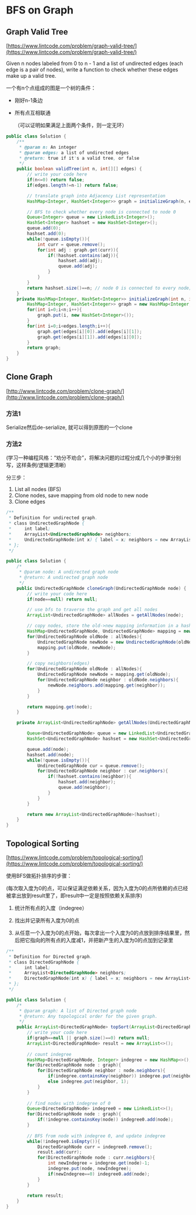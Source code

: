 # BFS on Graph

## Graph Valid Tree

[https://www.lintcode.com/problem/graph-valid-tree/](https://www.lintcode.com/problem/graph-valid-tree/)

Given n nodes labeled from 0 to n - 1 and a list of undirected edges \(each edge is a pair of nodes\), write a function to check whether these edges make up a valid tree.

一个有n个点组成的图是一个树的条件：

* 刚好n-1条边
* 所有点互相联通

  （可以证明如果满足上面两个条件，则一定无环）

```java
public class Solution {
    /**
     * @param n: An integer
     * @param edges: a list of undirected edges
     * @return: true if it's a valid tree, or false
     */
    public boolean validTree(int n, int[][] edges) {
        // write your code here
        if(n<=0) return false;
        if(edges.length!=n-1) return false;

        // translate graph into Adjacency List representation
        HashMap<Integer, HashSet<Integer>> graph = initializeGraph(n, edges);

        // BFS to check whether every node is connected to node 0
        Queue<Integer> queue = new LinkedList<Integer>();
        HashSet<Integer> hashset = new HashSet<Integer>();
        queue.add(0);
        hashset.add(0);
        while(!queue.isEmpty()){
            int curr = queue.remove();
            for(int adj : graph.get(curr)){
                if(!hashset.contains(adj)){
                    hashset.add(adj);
                    queue.add(adj);
                }
            }
        }
        return hashset.size()==n; // node 0 is connected to every node; meaning entire graph is connected
    }
    private HashMap<Integer, HashSet<Integer>> initializeGraph(int n, int[][] edges){
        HashMap<Integer, HashSet<Integer>> graph = new HashMap<Integer, HashSet<Integer>>();
        for(int i=0;i<n;i++){
            graph.put(i, new HashSet<Integer>());
        }
        for(int i=0;i<edges.length;i++){
            graph.get(edges[i][0]).add(edges[i][1]);
            graph.get(edges[i][1]).add(edges[i][0]);
        }
        return graph;
    }
}
```

## Clone Graph

[http://www.lintcode.com/problem/clone-graph/](http://www.lintcode.com/problem/clone-graph/)

### 方法1

Serialize然后de-serialize, 就可以得到原图的一个clone

### 方法2

\(学习一种编程风格：“劝分不劝合”，将解决问题的过程分成几个小的步骤分别写，这样条例/逻辑更清晰\)

分三步：

1. List all nodes \(BFS\)
2. Clone nodes, save mapping from old node to new node
3. Clone edges

```java
/**
 * Definition for undirected graph.
 * class UndirectedGraphNode {
 *     int label;
 *     ArrayList<UndirectedGraphNode> neighbors;
 *     UndirectedGraphNode(int x) { label = x; neighbors = new ArrayList<UndirectedGraphNode>(); }
 * };
 */

public class Solution {
    /*
     * @param node: A undirected graph node
     * @return: A undirected graph node
     */
    public UndirectedGraphNode cloneGraph(UndirectedGraphNode node) {
        // write your code here
        if(node==null) return null;

        // use bfs to traverse the graph and get all nodes
        ArrayList<UndirectedGraphNode> allNodes = getAllNodes(node);

        // copy nodes, store the old->new mapping information in a hash map
        HashMap<UndirectedGraphNode, UndirectedGraphNode> mapping = new HashMap<>();
        for(UndirectedGraphNode oldNode : allNodes){
            UndirectedGraphNode newNode = new UndirectedGraphNode(oldNode.label);
            mapping.put(oldNode, newNode);
        }

        // copy neighbors(edges)
        for(UndirectedGraphNode oldNode : allNodes){
            UndirectedGraphNode newNode = mapping.get(oldNode);
            for(UndirectedGraphNode neighbor : oldNode.neighbors){
                newNode.neighbors.add(mapping.get(neighbor));
            }
        }

        return mapping.get(node);
    }

    private ArrayList<UndirectedGraphNode> getAllNodes(UndirectedGraphNode node){

        Queue<UndirectedGraphNode> queue = new LinkedList<UndirectedGraphNode>();
        HashSet<UndirectedGraphNode> hashset = new HashSet<UndirectedGraphNode>();

        queue.add(node);
        hashset.add(node);
        while(!queue.isEmpty()){
            UndirectedGraphNode cur = queue.remove();
            for(UndirectedGraphNode neighbor : cur.neighbors){
                if(!hashset.contains(neighbor)){
                    hashset.add(neighbor);
                    queue.add(neighbor);
                }
            }
        }

        return new ArrayList<UndirectedGraphNode>(hashset);
    }
}
```

## Topological Sorting

[https://www.lintcode.com/problem/topological-sorting/](https://www.lintcode.com/problem/topological-sorting/)

使用BFS做拓扑排序的步骤：

\(每次取入度为0的点，可以保证满足依赖关系，因为入度为0的点所依赖的点已经被拿出放到result里了，即result中一定是按照依赖关系排序\)

1. 统计所有点的入度（indegree）

2. 找出并记录所有入度为0的点

3. 从任意一个入度为0的点开始，每次拿出一个入度为0的点放到排序结果里，然后把它指向的所有点的入度减1，并把新产生的入度为0的点加到记录里

```java
/**
 * Definition for Directed graph.
 * class DirectedGraphNode {
 *     int label;
 *     ArrayList<DirectedGraphNode> neighbors;
 *     DirectedGraphNode(int x) { label = x; neighbors = new ArrayList<DirectedGraphNode>(); }
 * };
 */

public class Solution {
    /*
     * @param graph: A list of Directed graph node
     * @return: Any topological order for the given graph.
     */
    public ArrayList<DirectedGraphNode> topSort(ArrayList<DirectedGraphNode> graph) {
        // write your code here
        if(graph==null || graph.size()==0) return null;
        ArrayList<DirectedGraphNode> result = new ArrayList<>();
        
        // count indegree
        HashMap<DirectedGraphNode, Integer> indegree = new HashMap<>();
        for(DirectedGraphNode node : graph){
            for(DirectedGraphNode neighbor : node.neighbors){
                if(indegree.containsKey(neighbor)) indegree.put(neighbor, indegree.get(neighbor)+1);
                else indegree.put(neighbor, 1);
            }
        }
        
        // find nodes with indegree of 0
        Queue<DirectedGraphNode> indegree0 = new LinkedList<>();
        for(DirectedGraphNode node : graph){
            if(!indegree.containsKey(node)) indegree0.add(node);
        }
        
        // BFS from node with indegree 0, and update indegree
        while(!indegree0.isEmpty()){
            DirectedGraphNode curr = indegree0.remove();
            result.add(curr);
            for(DirectedGraphNode node : curr.neighbors){
                int newIndegree = indegree.get(node)-1;
                indegree.put(node, newIndegree);
                if(newIndegree==0) indegree0.add(node);
            }
        }
        
        return result;
    }
}
```



